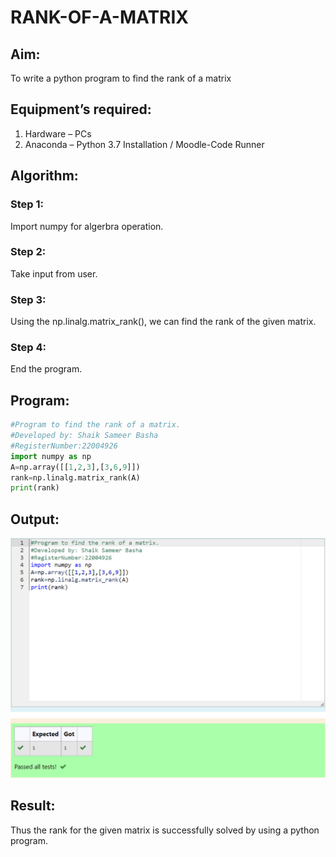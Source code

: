 # RANK-OF-A-MATRIX
## Aim:
To write a python program to find the rank of a matrix
## Equipment’s required:
1. 	Hardware – PCs
2. 	Anaconda – Python 3.7 Installation / Moodle-Code Runner
## Algorithm:
### Step 1:
 Import numpy for algerbra operation.
### Step 2:
 Take input from user.
### Step 3: 
Using the np.linalg.matrix_rank(), we can find the rank of the given matrix.
### Step 4: 
End the program.
## Program:
```python
#Program to find the rank of a matrix.
#Developed by: Shaik Sameer Basha
#RegisterNumber:22004926
import numpy as np
A=np.array([[1,2,3],[3,6,9]])
rank=np.linalg.matrix_rank(A)
print(rank)
```
## Output:
![model](/rank-of-matrix%20output.png)
## Result:
Thus the rank for the given matrix is successfully solved by  using a python program.

